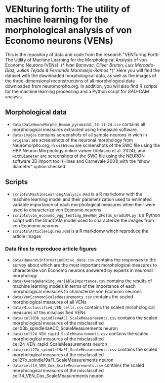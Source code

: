 # VENturing forth: The utility of machine learning for the morphological analysis of von Economo neurons (VENs)
This is the repository of data and code from the research "VENTuring Forth: The Utility of Machine Learning for the Morphological Analysis of von Economo Neurons (VENs). (* *Ivan Banovac, Oliver Bruton, Luis Mercado-Díaz, Julian Tejada & Fernando Marmolejo-Ramos* *)" Here you will find the dataset with the downloaded morphological data, as well as the images of the three-dimensional reconstructions of all morphological data downloaded from neuromorpho.org. In addition, you will also find R scripts for the machine learning processing and a Python script for GAD-CAM analysis.

## Morphological data
- `data/DataNeuroMorpho_Human_pyramidal_28-11-24.csv` contains all morphological measures extracted using l-measure software.
- `data/images` contains screenshots of all sample neurons in wich in `original` are screenshots of the neuronal morphology from Neuromorpho.org; in `withSoma` are screenshots of the SWC file using the HBP Neuron Morphology online viewer (Velasco et al. 2024); and `withDiameter` are screenshots of the SWC file using the NEURON software 3D import tool (Hines and Carnevale 2001) with the “show diameter” option checked.

## Scripts
- `scripts\MachineLearningAnalysis.Rmd` is a R markdonw with the machine learning model and their parametrization used to estimated variable importance of each morphological measures when their were used to characterize von Economo neurons
- `scripts\von_economo_vgg_testing_NewVEN_2Folds_GradCAM.py` is a Python script with the GradCAM model used to characterize the images from von Economo neurons 
- `scripts\ArticleFigures.Rmd` is a R markdonw which reproduce the article images 

### Data files to reproduce article figures
- `data/HumanVsInformationDrive_data.csv` contains the responses to the survey about which are the most important morphological measures to characterize von Economo neurons answered by experts in neuronal morphology
- `data/AverageRanking_variableImportance.csv` contains the results of machine learning models in terms of the importance of each morphological measures to characterize von Economo neurons
- `data/VonEconomoScaleMeasurements.csv` contains the scaled morphological measures of all VENs
- `data/Misclassified_VEN_cells.csv` contains the scaled morphological measures of the misclassified VENs 
- `data/cell03b_spindle4aACC_ScaleMeasurements.csv` contains the scaled morphological measures of the misclassified cell03b_spindle4aACC_ScaleMeasurements neuron
- `data/cell24_VEN_rapid_ScaleMeasurements.csv` contains the scaled morphological measures of the misclassified cell24_VEN_rapid_ScaleMeasurements neuron
- `data/cell27o_spindle19aFI_ScaleMeasurements.csv` contains the scaled morphological measures of the misclassified cell27o_spindle19aFI_ScaleMeasurements neuron
- `data/cell14_VEN_Cox_ScaleMeasurements.csv` contains the scaled morphological measures of the misclassified cell14_VEN_Cox_ScaleMeasurements neuron


